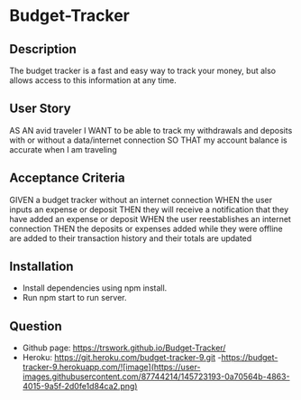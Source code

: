 # Budget-Tracker

## Description
The budget tracker is a fast and easy way to track your money, but also allows access to this information at any time.

## User Story
AS AN avid traveler
I WANT to be able to track my withdrawals and deposits with or without a data/internet connection
SO THAT my account balance is accurate when I am traveling 

## Acceptance Criteria
GIVEN a budget tracker without an internet connection
WHEN the user inputs an expense or deposit
THEN they will receive a notification that they have added an expense or deposit
WHEN the user reestablishes an internet connection
THEN the deposits or expenses added while they were offline are added to their transaction history and their totals are updated

## Installation
- Install dependencies using npm install.
- Run npm start to run server.

## Question
- Github page: https://trswork.github.io/Budget-Tracker/
- Heroku: https://git.heroku.com/budget-tracker-9.git
-https://budget-tracker-9.herokuapp.com/![image](https://user-images.githubusercontent.com/87744214/145723193-0a70564b-4863-4015-9a5f-2d0fe1d84ca2.png)
